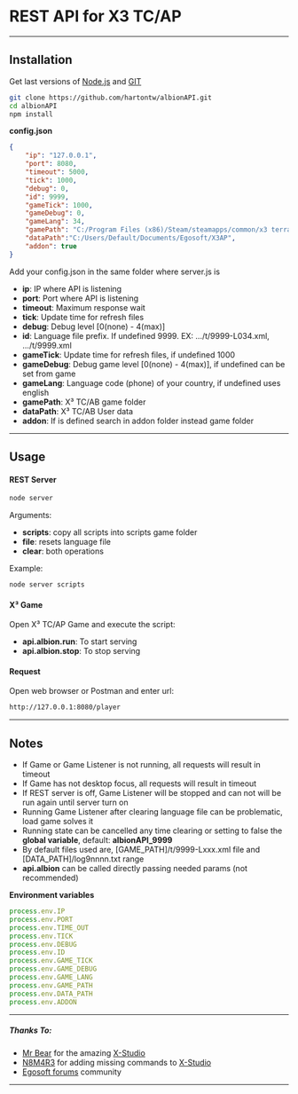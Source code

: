 # REST API for X3 TC/AP
---
## Installation
Get last versions of [Node.js](https://nodejs.org/es/) and [GIT](https://git-scm.com/)

```bash
git clone https://github.com/hartontw/albionAPI.git
cd albionAPI
npm install
```

**config.json**
```json
{
    "ip": "127.0.0.1",
    "port": 8080,
    "timeout": 5000,
    "tick": 1000,
    "debug": 0,
    "id": 9999,
    "gameTick": 1000,
    "gameDebug": 0,
    "gameLang": 34,
    "gamePath": "C:/Program Files (x86)/Steam/steamapps/common/x3 terran conflict",
    "dataPath":"C:/Users/Default/Documents/Egosoft/X3AP",
    "addon": true
}
```
Add your config.json in the same folder where server.js is
- **ip**: IP where API is listening
- **port**: Port where API is listening
- **timeout**: Maximum response wait
- **tick**: Update time for refresh files
- **debug**: Debug level [0(none) - 4(max)]
- **id**: Language file prefix. If undefined 9999. EX: .../t/9999-L034.xml, .../t/9999.xml
- **gameTick**: Update time for refresh files, if undefined 1000
- **gameDebug**: Debug game level [0(none) - 4(max)], if undefined can be set from game
- **gameLang**: Language code (phone) of your country, if undefined uses english
- **gamePath**: X³ TC/AB game folder
- **dataPath**: X³ TC/AB User data
- **addon**: If is defined search in addon folder instead game folder
---
## Usage
#### REST Server
```bash
node server
```
Arguments:
- **scripts**: copy all scripts into scripts game folder
- **file**: resets language file
- **clear**: both operations

Example:
```bash
node server scripts
```

#### X³ Game
Open X³ TC/AP Game and execute the script:
- **api.albion.run**: To start serving
- **api.albion.stop**: To stop serving

#### Request
Open web browser or Postman and enter url:
```bash
http://127.0.0.1:8080/player
```
---
## Notes
- If Game or Game Listener is not running, all requests will result in timeout
- If Game has not desktop focus, all requests will result in timeout
- If REST server is off, Game Listener will be stopped and can not will be run again until server turn on
- Running Game Listener after clearing language file can be problematic, load game solves it
- Running state can be cancelled any time clearing or setting to false the **global variable**, default: **albionAPI_9999**
- By default files used are, [GAME_PATH]/t/9999-Lxxx.xml file and [DATA_PATH]/log9nnnn.txt range
- **api.albion** can be called directly passing needed params (not recommended)

**Environment variables**
```js
process.env.IP
process.env.PORT
process.env.TIME_OUT
process.env.TICK
process.env.DEBUG
process.env.ID
process.env.GAME_TICK
process.env.GAME_DEBUG
process.env.GAME_LANG
process.env.GAME_PATH
process.env.DATA_PATH
process.env.ADDON
```
---
##### Thanks To:
- [Mr Bear](https://forum.egosoft.com/memberlist.php?mode=viewprofile&u=392909&sid=9c1548efc5c34d3dd65140b72e384ba4) for the amazing [X-Studio](https://forum.egosoft.com/viewtopic.php?t=301433)
- [N8M4R3](https://forum.egosoft.com/memberlist.php?mode=viewprofile&u=240365) for adding missing commands to [X-Studio](https://forum.egosoft.com/viewtopic.php?f=94&t=417934)
- [Egosoft forums](https://forum.egosoft.com/index.php) community
---